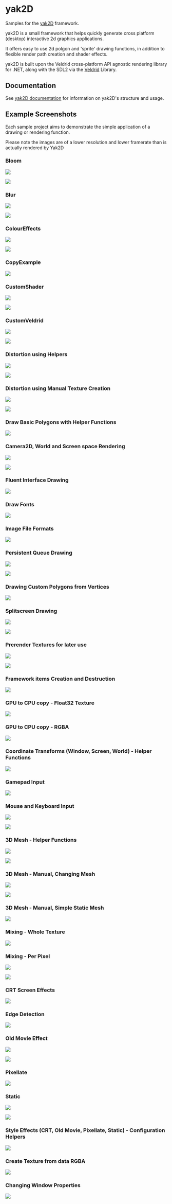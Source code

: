 # yak2D

Samples for the [yak2D](https://github.com/AlzPatz/yak2d) framework.

yak2D is a small framework that helps quickly generate cross platform (desktop) interactive 2d graphics applications.

It offers easy to use 2d polgon and 'sprite' drawing functions, in addition to flexible render path creation and shader effects.

yak2D is built upon the Veldrid cross-platform API agnostic rendering library for .NET, along with the SDL2 via the [Veldrid](https://github.com/mellinoe/veldrid) Library.

## Documentation

See [yak2D documentation](https://alzpatz.github.io/yak2d-docs/) for information on yak2D's structure and usage.

## Example Screenshots

Each sample project aims to demonstrate the simple application of a drawing or rendering function.

Please note the images are of a lower resolution and lower framerate than is actually rendered by Yak2D 

### Bloom

![](images/bloom.gif)

![](images/bloom.PNG)

### Blur

![](images/blur.gif)

![](images/blur.PNG)

### ColourEffects

![](images/coloureffects.gif)

![](images/coloureffects.PNG)

### CopyExample

![](images/copy.PNG)

### CustomShader

![](images/customshader.gif)

![](images/customshader.png)

### CustomVeldrid

![](images/customveldrid.gif)

![](images/customveldrid.PNG)

### Distortion using Helpers

![](images/distortionhelpers.gif)

![](images/distortionhelpers.PNG)

### Distortion using Manual Texture Creation

![](images/distortionmanual.gif)

![](images/disortionmanual.PNG)

### Draw Basic Polygons with Helper Functions

![](images/basicpolygons.PNG)

### Camera2D, World and Screen space Rendering

![](images/camera2dworld.gif)

![](images/camera2dworld.PNG)

### Fluent Interface Drawing

![](images/fluent.PNG)

### Draw Fonts

![](images/fonts.PNG)

### Image File Formats

![](images/fileformats.PNG)

### Persistent Queue Drawing

![](images/persistent.gif)

![](images/persistent.PNG)

### Drawing Custom Polygons from Vertices

![](images/polysfromverts.PNG)

### Splitscreen Drawing

![](images/splitscreen.gif)

![](images/splitscreen.PNG)

### Prerender Textures for later use

![](images/prerender.gif)

![](images/prerender.PNG)

### Framework items Creation and Destruction

![](images/createdestroy.PNG)

### GPU to CPU copy - Float32 Texture

![](images/surfacecopyfloat32.PNG)

### GPU to CPU copy - RGBA

![](images/surfacecopyrgba.PNG)

### Coordinate Transforms (Window, Screen, World) - Helper Functions

![](images/transformcoordinates.PNG)

### Gamepad Input

![](images/inputgamepad.PNG)

### Mouse and Keyboard Input

![](images/inputmousekeyboard.gif)

![](images/inputkeyboardmouse.PNG)

### 3D Mesh - Helper Functions

![](images/meshhelper.gif)

![](images/meshhelper.PNG)

### 3D Mesh - Manual, Changing Mesh

![](images/meshmanual.gif)

![](images/meshmanual.PNG)

### 3D Mesh - Manual, Simple Static Mesh

![](images/meshsimple.PNG)

### Mixing - Whole Texture

![](images/mixwhole.gif)

### Mixing - Per Pixel

![](images/mixperpixel.gif)

![](images/mixperpixel.PNG)

### CRT Screen Effects

![](images/crt.PNG)

### Edge Detection

![](images/edgedetection.PNG)

### Old Movie Effect

![](images/oldmovie.gif)

![](images/oldmovie.PNG)

### Pixellate

![](images/pixellate.PNG)

### Static

![](images/static.gif)

![](images/static.PNG)

### Style Effects (CRT, Old Movie, Pixellate, Static) - Configuration Helpers

![](images/styleconfig.gif)

### Create Texture from data RGBA

![](images/createtexturergba.PNG)

### Changing Window Properties

![](images/window.PNG)
